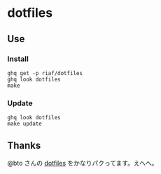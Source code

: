 dotfiles
========

Use
---

### Install

```
ghq get -p riaf/dotfiles
ghq look dotfiles
make
```

### Update

```
ghq look dotfiles
make update
```


Thanks
------

@bto さんの [dotfiles](https://bitbucket.org/btomasato/dotfiles) をかなりパクってます。えへへ。

